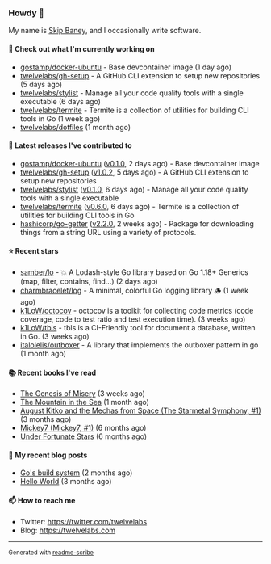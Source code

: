 ### Howdy 👋

My name is [Skip Baney](https://twelvelabs.com), and I occasionally write software.

#### 👷 Check out what I'm currently working on

- [gostamp/docker-ubuntu](https://github.com/gostamp/docker-ubuntu) - Base devcontainer image (1 day ago)
- [twelvelabs/gh-setup](https://github.com/twelvelabs/gh-setup) - A GitHub CLI extension to setup new repositories (5 days ago)
- [twelvelabs/stylist](https://github.com/twelvelabs/stylist) - Manage all your code quality tools with a single executable (6 days ago)
- [twelvelabs/termite](https://github.com/twelvelabs/termite) - Termite is a collection of utilities for building CLI tools in Go (1 week ago)
- [twelvelabs/dotfiles](https://github.com/twelvelabs/dotfiles) (1 month ago)

#### 🔭 Latest releases I've contributed to

- [gostamp/docker-ubuntu](https://github.com/gostamp/docker-ubuntu) ([v0.1.0](https://github.com/gostamp/docker-ubuntu/releases/tag/v0.1.0), 2 days ago) - Base devcontainer image
- [twelvelabs/gh-setup](https://github.com/twelvelabs/gh-setup) ([v1.0.2](https://github.com/twelvelabs/gh-setup/releases/tag/v1.0.2), 5 days ago) - A GitHub CLI extension to setup new repositories
- [twelvelabs/stylist](https://github.com/twelvelabs/stylist) ([v0.1.0](https://github.com/twelvelabs/stylist/releases/tag/v0.1.0), 6 days ago) - Manage all your code quality tools with a single executable
- [twelvelabs/termite](https://github.com/twelvelabs/termite) ([v0.6.0](https://github.com/twelvelabs/termite/releases/tag/v0.6.0), 6 days ago) - Termite is a collection of utilities for building CLI tools in Go
- [hashicorp/go-getter](https://github.com/hashicorp/go-getter) ([v2.2.0](https://github.com/hashicorp/go-getter/releases/tag/v2.2.0), 2 weeks ago) - Package for downloading things from a string URL using a variety of protocols.

#### ⭐ Recent stars

- [samber/lo](https://github.com/samber/lo) - 💥  A Lodash-style Go library based on Go 1.18&#43; Generics (map, filter, contains, find...) (2 days ago)
- [charmbracelet/log](https://github.com/charmbracelet/log) - A minimal, colorful Go logging library 🪵 (1 week ago)
- [k1LoW/octocov](https://github.com/k1LoW/octocov) - octocov is a toolkit for collecting code metrics (code coverage, code to test ratio and test execution time). (3 weeks ago)
- [k1LoW/tbls](https://github.com/k1LoW/tbls) - tbls is a CI-Friendly tool for document a database, written in Go. (3 weeks ago)
- [italolelis/outboxer](https://github.com/italolelis/outboxer) - A library that implements the outboxer pattern in go (1 month ago)

#### 📚 Recent books I've read

- [The Genesis of Misery](https://www.goodreads.com/review/show/4961676783?utm_medium=api&amp;utm_source=rss) (3 weeks ago)
- [The Mountain in the Sea](https://www.goodreads.com/review/show/5027288300?utm_medium=api&amp;utm_source=rss) (1 month ago)
- [August Kitko and the Mechas from Space (The Starmetal Symphony, #1)](https://www.goodreads.com/review/show/5100246985?utm_medium=api&amp;utm_source=rss) (3 months ago)
- [Mickey7 (Mickey7, #1)](https://www.goodreads.com/review/show/4962790910?utm_medium=api&amp;utm_source=rss) (6 months ago)
- [Under Fortunate Stars](https://www.goodreads.com/review/show/4813809207?utm_medium=api&amp;utm_source=rss) (6 months ago)

#### 📜 My recent blog posts

- [Go&#39;s build system](https://twelvelabs.com/2023/01/02/go-build-system/) (2 months ago)
- [Hello World](https://twelvelabs.com/2022/11/20/hello-world/) (3 months ago)

#### 📫 How to reach me

- Twitter: <https://twitter.com/twelvelabs>
- Blog: <https://twelvelabs.com>

---

<sup>Generated with [readme-scribe](https://github.com/muesli/readme-scribe)</sup>
